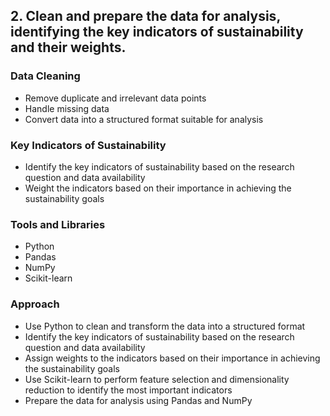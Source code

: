 ## 2. Clean and prepare the data for analysis, identifying the key indicators of sustainability and their weights.

### Data Cleaning

- Remove duplicate and irrelevant data points
- Handle missing data
- Convert data into a structured format suitable for analysis

### Key Indicators of Sustainability

- Identify the key indicators of sustainability based on the research question and data availability
- Weight the indicators based on their importance in achieving the sustainability goals

### Tools and Libraries

- Python
- Pandas
- NumPy
- Scikit-learn

### Approach

- Use Python to clean and transform the data into a structured format
- Identify the key indicators of sustainability based on the research question and data availability
- Assign weights to the indicators based on their importance in achieving the sustainability goals
- Use Scikit-learn to perform feature selection and dimensionality reduction to identify the most important indicators
- Prepare the data for analysis using Pandas and NumPy
